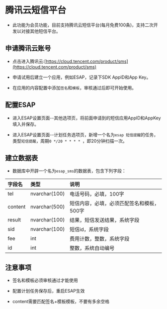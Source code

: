 # 腾讯云短信平台

* 此功能为会员功能，目前支持腾讯云短信平台(每月免费100条)，支持二次开发以对接其他短信平台。

## 申请腾讯云账号
* 点击进入腾讯云:[https://cloud.tencent.com/product/sms](https://cloud.tencent.com/product/sms)

* 申请试用后建立一个应用，例如ESAP，记录下SDK AppID和App Key。

* 在应用的内容配置中添加`签名`和`模板`，审核通过后即可开始使用。

## 配置ESAP
* 进入ESAP设置页面--其他选项页，将前面申请到的短信应用AppID和AppKey填入并保存。

* 进入ESAP设置页面--计划任务选项页，新增一个名为`esap 短信提醒`的任务，类型`短信提醒`，周期`0 */20 * * * * `，即20分钟扫描一次。

## 建立数据表
* 数据库中开辟一个名为`esap_sms`的数据表，包含下列字段：

|字段名|类型|说明|
|:----|:--|:--|
|tel|nvarchar(100)|电话号码，必填，100字|
|content|nvarchar(500)|短信内容，必填，必须匹配签名和模板，500字|
|result|nvarchar(100)|结果，短信发送结果，系统字段|
|sid|nvarchar(100)|短信id，系统字段|
|fee|int|费用计数，整数，系统字段|
|id|int|整数，系统自动编号|

## 注意事项
* 签名和模板必须审核通过才能使用

* 配置计划任务保存后，重启ESAP生效

* content需要匹配签名+模板模板，不要有多余空格
